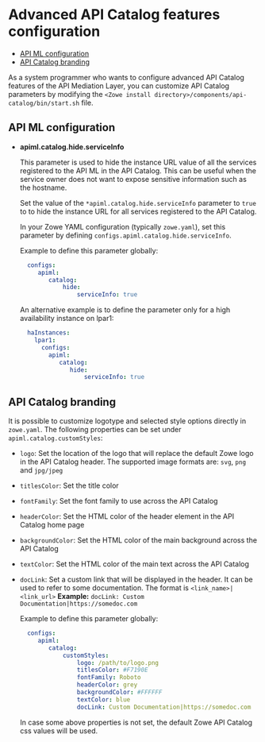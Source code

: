 <!-- omit in toc -->
# Advanced API Catalog features configuration

- [API ML configuration](#api-ml-configuration)
- [API Catalog branding](#api-catalog-branding)

As a system programmer who wants to configure advanced API Catalog features of the API Mediation Layer, you can customize API Catalog parameters by modifying the `<Zowe install directory>/components/api-catalog/bin/start.sh` file.

<!-- TODO This document should be updated to reflect the settings that can be updated in zowe.yaml -->

## API ML configuration

* **apiml.catalog.hide.serviceInfo**

  This parameter is used to hide the instance URL value of all the services registered to the API ML in the API Catalog. This can be useful when the service owner does not want to expose sensitive information such as the hostname.  

  Set the value of the `*apiml.catalog.hide.serviceInfo` parameter to `true` to to hide the instance URL for all services registered to the API Catalog.
  
  In your Zowe YAML configuration (typically `zowe.yaml`), set this parameter by defining `configs.apiml.catalog.hide.serviceInfo`.
  
  Example to define this parameter globally:

    ```yaml
      configs:
         apiml:
            catalog:
                hide:
                    serviceInfo: true
    ```

  An alternative example is to define the parameter only for a high availability instance on lpar1:

    ```yaml
      haInstances:
        lpar1:
          configs:
            apiml:
               catalog:
                  hide:
                      serviceInfo: true
    ```

## API Catalog branding

It is possible to customize logotype and selected style options directly in `zowe.yaml`. The following properties can be set under `apiml.catalog.customStyles`:

- `logo`: Set the location of the logo that will replace the default Zowe logo in the API Catalog header. The supported image formats are: `svg`, `png` and `jpg/jpeg`
- `titlesColor`: Set the title color
- `fontFamily`: Set the font family to use across the API Catalog
- `headerColor`: Set the HTML color of the header element in the API Catalog home page
- `backgroundColor`: Set the HTML color of the main background across the API Catalog
- `textColor`: Set the HTML color of the main text across the API Catalog
- `docLink`: Set a custom link that will be displayed in the header. It can be used to refer to some documentation. The format is `<link_name>|<link_url>`
    **Example:** `docLink: Custom Documentation|https://somedoc.com`

  Example to define this parameter globally:

    ```yaml
      configs:
         apiml:
            catalog:
                customStyles:
                    logo: /path/to/logo.png
                    titlesColor: #F7190E
                    fontFamily: Roboto
                    headerColor: grey
                    backgroundColor: #FFFFFF
                    textColor: blue
                    docLink: Custom Documentation|https://somedoc.com
    ```
  
  In case some above properties is not set, the default Zowe API Catalog css values will be used.